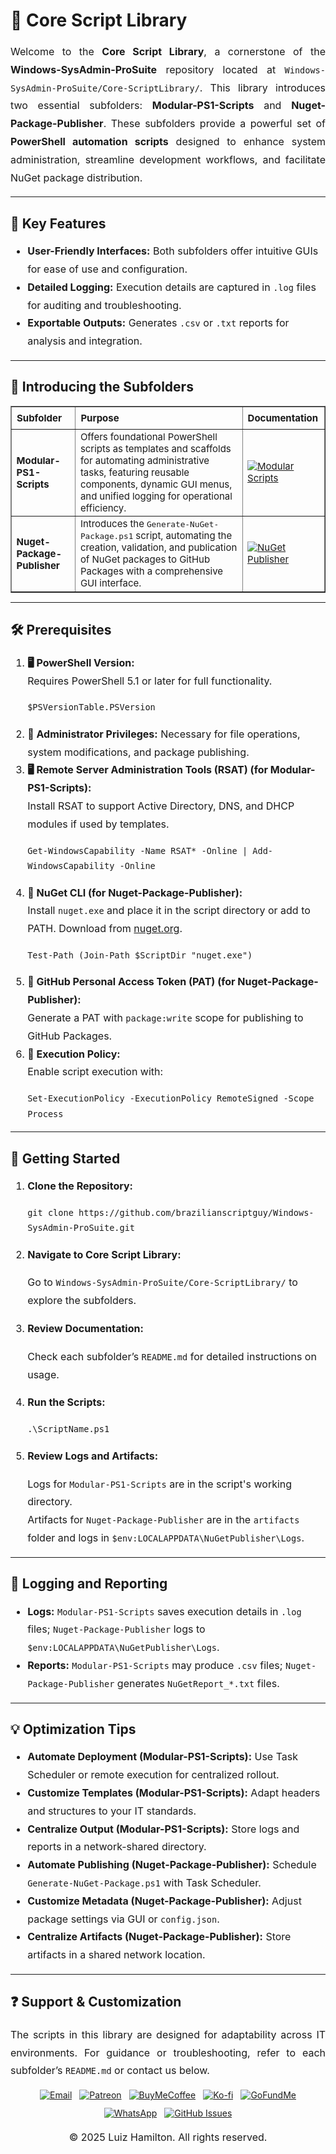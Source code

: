 <div>
  <h1>🔧 Core Script Library</h1>
  <p style="text-align: justify; font-size: 16px; line-height: 1.8;">
    Welcome to the <strong>Core Script Library</strong>, a cornerstone of the <strong>Windows-SysAdmin-ProSuite</strong> repository located at <code>Windows-SysAdmin-ProSuite/Core-ScriptLibrary/</code>. This library introduces two essential subfolders: <strong>Modular-PS1-Scripts</strong> and <strong>Nuget-Package-Publisher</strong>. These subfolders provide a powerful set of <strong>PowerShell automation scripts</strong> designed to enhance system administration, streamline development workflows, and facilitate NuGet package distribution.
  </p>

  <hr />

  <h2>🌟 Key Features</h2>
  <ul style="font-size: 16px; line-height: 1.8;">
    <li><strong>User-Friendly Interfaces:</strong> Both subfolders offer intuitive GUIs for ease of use and configuration.</li>
    <li><strong>Detailed Logging:</strong> Execution details are captured in <code>.log</code> files for auditing and troubleshooting.</li>
    <li><strong>Exportable Outputs:</strong> Generates <code>.csv</code> or <code>.txt</code> reports for analysis and integration.</li>
  </ul>

  <hr />

  <h2>📁 Introducing the Subfolders</h2>
  <table border="1" style="border-collapse: collapse; width: 100%; text-align: left; font-size: 15px;">
    <thead>
      <tr>
        <th style="padding: 8px;">Subfolder</th>
        <th style="padding: 8px;">Purpose</th>
        <th style="padding: 8px;">Documentation</th>
      </tr>
    </thead>
    <tbody>
      <tr>
        <td><strong>Modular-PS1-Scripts</strong></td>
        <td>Offers foundational PowerShell scripts as templates and scaffolds for automating administrative tasks, featuring reusable components, dynamic GUI menus, and unified logging for operational efficiency.</td>
        <td>
          <a href="Modular-PS1-Scripts/README.md" target="_blank">
            <img src="https://img.shields.io/badge/Modular%20Scripts-README-blue?style=for-the-badge&logo=github" alt="Modular Scripts">
          </a>
        </td>
      </tr>
      <tr>
        <td><strong>Nuget-Package-Publisher</strong></td>
        <td>Introduces the <code>Generate-NuGet-Package.ps1</code> script, automating the creation, validation, and publication of NuGet packages to GitHub Packages with a comprehensive GUI interface.</td>
        <td>
          <a href="Nuget-Package-Publisher/README.md" target="_blank">
            <img src="https://img.shields.io/badge/NuGet%20Publisher-README-blue?style=for-the-badge&logo=github" alt="NuGet Publisher">
          </a>
        </td>
      </tr>
    </tbody>
  </table>

  <hr />

  <h2>🛠️ Prerequisites</h2>
  <ol style="font-size: 16px; line-height: 1.8;">
    <li>
      <strong>🖥️ PowerShell Version:</strong><br>
      Requires PowerShell 5.1 or later for full functionality.
      <pre><code>$PSVersionTable.PSVersion</code></pre>
    </li>
    <li><strong>🔑 Administrator Privileges:</strong> Necessary for file operations, system modifications, and package publishing.</li>
    <li>
      <strong>🖥️ Remote Server Administration Tools (RSAT) (for Modular-PS1-Scripts):</strong><br>
      Install RSAT to support Active Directory, DNS, and DHCP modules if used by templates.
      <pre><code>Get-WindowsCapability -Name RSAT* -Online | Add-WindowsCapability -Online</code></pre>
    </li>
    <li>
      <strong>🔧 NuGet CLI (for Nuget-Package-Publisher):</strong><br>
      Install <code>nuget.exe</code> and place it in the script directory or add to PATH. Download from <a href="https://www.nuget.org/downloads" target="_blank">nuget.org</a>.
      <pre><code>Test-Path (Join-Path $ScriptDir "nuget.exe")</code></pre>
    </li>
    <li>
      <strong>🔑 GitHub Personal Access Token (PAT) (for Nuget-Package-Publisher):</strong><br>
      Generate a PAT with <code>package:write</code> scope for publishing to GitHub Packages.
    </li>
    <li>
      <strong>🔧 Execution Policy:</strong><br>
      Enable script execution with:
      <pre><code>Set-ExecutionPolicy -ExecutionPolicy RemoteSigned -Scope Process</code></pre>
    </li>
  </ol>

  <hr />

  <h2>🚀 Getting Started</h2>
  <ol style="font-size: 16px; line-height: 1.8;">
    <li><strong>Clone the Repository:</strong>
      <pre><code>git clone https://github.com/brazilianscriptguy/Windows-SysAdmin-ProSuite.git</code></pre>
    </li>
    <li><strong>Navigate to Core Script Library:</strong>
      <p>Go to <code>Windows-SysAdmin-ProSuite/Core-ScriptLibrary/</code> to explore the subfolders.</p>
    </li>
    <li><strong>Review Documentation:</strong>
      <p>Check each subfolder’s <code>README.md</code> for detailed instructions on usage.</p>
    </li>
    <li><strong>Run the Scripts:</strong>
      <pre><code>.\ScriptName.ps1</code></pre>
    </li>
    <li><strong>Review Logs and Artifacts:</strong>
      <p>
        Logs for <code>Modular-PS1-Scripts</code> are in the script's working directory.<br>
        Artifacts for <code>Nuget-Package-Publisher</code> are in the <code>artifacts</code> folder and logs in <code>$env:LOCALAPPDATA\NuGetPublisher\Logs</code>.
      </p>
    </li>
  </ol>

  <hr />

  <h2>📝 Logging and Reporting</h2>
  <ul style="font-size: 16px; line-height: 1.8;">
    <li><strong>Logs:</strong> <code>Modular-PS1-Scripts</code> saves execution details in <code>.log</code> files; <code>Nuget-Package-Publisher</code> logs to <code>$env:LOCALAPPDATA\NuGetPublisher\Logs</code>.</li>
    <li><strong>Reports:</strong> <code>Modular-PS1-Scripts</code> may produce <code>.csv</code> files; <code>Nuget-Package-Publisher</code> generates <code>NuGetReport_*.txt</code> files.</li>
  </ul>

  <hr />

  <h2>💡 Optimization Tips</h2>
  <ul style="font-size: 16px; line-height: 1.8;">
    <li><strong>Automate Deployment (Modular-PS1-Scripts):</strong> Use Task Scheduler or remote execution for centralized rollout.</li>
    <li><strong>Customize Templates (Modular-PS1-Scripts):</strong> Adapt headers and structures to your IT standards.</li>
    <li><strong>Centralize Output (Modular-PS1-Scripts):</strong> Store logs and reports in a network-shared directory.</li>
    <li><strong>Automate Publishing (Nuget-Package-Publisher):</strong> Schedule <code>Generate-NuGet-Package.ps1</code> with Task Scheduler.</li>
    <li><strong>Customize Metadata (Nuget-Package-Publisher):</strong> Adjust package settings via GUI or <code>config.json</code>.</li>
    <li><strong>Centralize Artifacts (Nuget-Package-Publisher):</strong> Store artifacts in a shared network location.</li>
  </ul>

  <hr />

  <h2>❓ Support & Customization</h2>
  <p style="text-align: justify; font-size: 16px; line-height: 1.8;">
    The scripts in this library are designed for adaptability across IT environments. For guidance or troubleshooting, refer to each subfolder’s <code>README.md</code> or contact us below.
  </p>

  <div align="center" style="margin-top: 15px; display: flex; flex-wrap: wrap; justify-content: center; gap: 12px;">
    <a href="mailto:luizhamilton.lhr@gmail.com" target="_blank">
      <img src="https://img.shields.io/badge/Email-luizhamilton.lhr@gmail.com-D14836?style=for-the-badge&logo=gmail" alt="Email">
    </a>
    <a href="https://www.patreon.com/brazilianscriptguy" target="_blank">
      <img src="https://img.shields.io/badge/Support%20Me-Patreon-red?style=for-the-badge&logo=patreon" alt="Patreon">
    </a>
    <a href="https://buymeacoffee.com/brazilianscriptguy" target="_blank">
      <img src="https://img.shields.io/badge/Buy%20Me%20a%20Coffee-yellow?style=for-the-badge&logo=buymeacoffee" alt="BuyMeCoffee">
    </a>
    <a href="https://ko-fi.com/brazilianscriptguy" target="_blank">
      <img src="https://img.shields.io/badge/Ko--fi-Support%20Me-blue?style=for-the-badge&logo=kofi" alt="Ko-fi">
    </a>
    <a href="https://gofund.me/4599d3e6" target="_blank">
      <img src="https://img.shields.io/badge/GoFundMe-Donate-green?style=for-the-badge&logo=gofundme" alt="GoFundMe">
    </a>
    <a href="https://whatsapp.com/channel/0029VaEgqC50G0XZV1k4Mb1c" target="_blank">
      <img src="https://img.shields.io/badge/Join%20Us-WhatsApp-25D366?style=for-the-badge&logo=whatsapp" alt="WhatsApp">
    </a>
    <a href="https://github.com/brazilianscriptguy/Windows-SysAdmin-ProSuite/blob/main/.github/ISSUE_TEMPLATE/CUSTOM_ISSUE_TEMPLATE.md" target="_blank">
      <img src="https://img.shields.io/badge/Report%20Issues-GitHub-blue?style=for-the-badge&logo=github" alt="GitHub Issues">
    </a>
  </div>

  <p style="text-align: center; font-size: 16px; margin-top: 20px;">
    © 2025 Luiz Hamilton. All rights reserved.
  </p>
</div>
